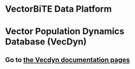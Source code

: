 VectorBiTE Data Platform
================

**Vec**tor Population **Dyn**amics Database (VecDyn)
====================================================

Go to [the Vecdyn documentation pages](https://github.com/vectorbite/VectorBiteDataPlatform/blob/master/static/Documentation/VecDyn/VecDynDocs.md)
--------------------------------------------------------------------------------------------------------------------------------------------------
